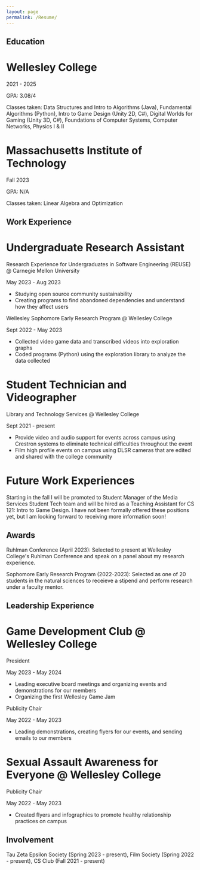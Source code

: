 ```yaml
---
layout: page
permalink: /Resume/
---
```

 
## Education 
 
# Wellesley College
2021 - 2025

GPA: 3.08/4

Classes taken: Data Structures and Intro to Algorithms (Java), Fundamental Algorithms (Python), Intro to Game Design (Unity 2D, C#), Digital Worlds for Gaming (Unity 3D, C#), Foundations of Computer Systems, Computer Networks, Physics I & II

# Massachusetts Institute of Technology
Fall 2023

GPA: N/A

Classes taken: Linear Algebra and Optimization

## Work Experience

# Undergraduate Research Assistant
Research Experience for Undergraduates in Software Engineering (REUSE) @ Carnegie Mellon University

May 2023 - Aug 2023
- Studying open source community sustainability
- Creating programs to find abandoned dependencies and understand how they affect users

Wellesley Sophomore Early Research Program @ Wellesley College

Sept 2022 - May 2023
- Collected video game data and transcribed videos into exploration graphs
- Coded programs (Python) using the exploration library to analyze the data collected

# Student Technician and Videographer
Library and Technology Services @ Wellesley College

Sept 2021 - present
- Provide video and audio support for events across campus using Crestron systems to eliminate technical difficulties throughout the event
- Film high profile events on campus using DLSR cameras that are edited and shared with the college community

# Future Work Experiences
Starting in the fall I will be promoted to Student Manager of the Media Services Student Tech team and will be hired as a Teaching Assistant for CS 121: Intro to Game Design. I have not been formally offered these positions yet, but I am looking forward to receiving more information soon!

## Awards

Ruhlman Conference (April 2023): Selected to present at Wellesley College's Ruhlman Conference and speak on a panel about my research experience. 

Sophomore Early Research Program (2022-2023): Selected as one of 20 students in the natural sciences to receieve a stipend and perform research under a faculty mentor.

## Leadership Experience

# Game Development Club @ Wellesley College
President

May 2023 - May 2024
- Leading executive board meetings and organizing events and demonstrations for our members
- Organizing the first Wellesley Game Jam


Publicity Chair

May 2022 - May 2023
- Leading demonstrations, creating flyers for our events, and sending emails to our members

# Sexual Assault Awareness for Everyone @ Wellesley College
Publicity Chair 

May 2022 - May 2023
- Created flyers and infographics to promote healthy relationship practices on campus

## Involvement
Tau Zeta Epsilon Society (Spring 2023 - present), Film Society (Spring 2022 - present), CS Club (Fall 2021 - present)
